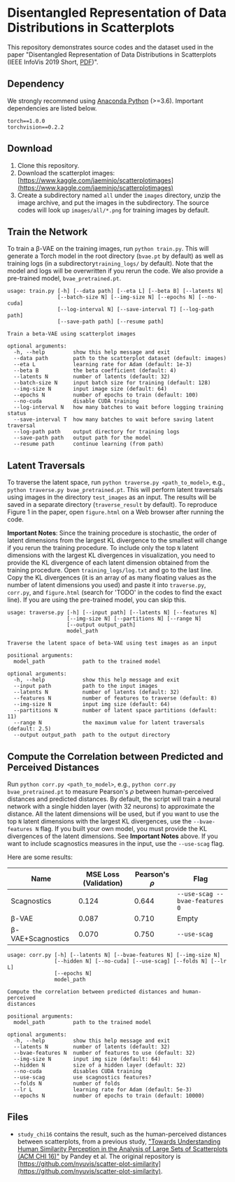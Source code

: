 Disentangled Representation of Data Distributions in Scatterplots
===

This repository demonstrates source codes and the dataset used in the paper "Disentangled Representation of Data Distributions in Scatterplots (IEEE InfoVis 2019 Short, [PDF](https://github.com/e-/Disentangling-Scatterplots/blob/master/paper.pdf))".

## Dependency

We strongly recommend using [Anaconda Python](https://www.anaconda.com/) (>=3.6). Important dependencies are listed below.

```
torch==1.0.0
torchvision==0.2.2
```

## Download

1. Clone this repository.
2. Download the scatterplot images: [https://www.kaggle.com/jaeminjo/scatterplotimages](https://www.kaggle.com/jaeminjo/scatterplotimages)
3. Create a subdirectory named `all` under the `images` directory, unzip the image archive, and put the images in the subdirectory. The source codes will look up `images/all/*.png` for training images by default.

## Train the Network

To train a β-VAE on the training images, run `python train.py`. This will generate a Torch model in the root directory (`bvae.pt` by default) as well as training logs (in a subdirectory`training_logs/` by default). Note that the model and logs will be overwritten if you rerun the code. We also provide a pre-trained model, `bvae_pretrained.pt`.

```
usage: train.py [-h] [--data path] [--eta L] [--beta B] [--latents N]
                [--batch-size N] [--img-size N] [--epochs N] [--no-cuda]
                [--log-interval N] [--save-interval T] [--log-path path]
                [--save-path path] [--resume path]

Train a beta-VAE using scatterplot images

optional arguments:
  -h, --help         show this help message and exit
  --data path        path to the scatterplot dataset (default: images)
  --eta L            learning rate for Adam (default: 1e-3)
  --beta B           the beta coefficient (default: 4)
  --latents N        number of latents (default: 32)
  --batch-size N     input batch size for training (default: 128)
  --img-size N       input image size (default: 64)
  --epochs N         number of epochs to train (default: 100)
  --no-cuda          disable CUDA training
  --log-interval N   how many batches to wait before logging training status
  --save-interval T  how many batches to wait before saving latent traversal
  --log-path path    output directory for training logs
  --save-path path   output path for the model
  --resume path      continue learning (from path)
```

## Latent Traversals 

To traverse the latent space, run `python traverse.py <path_to_model>`, e.g., `python traverse.py bvae_pretrained.pt`. This will perform latent traversals using images in the directory `test_images` as an input. The results will be saved in a separate directory (`traverse_result` by default). To reproduce Figure 1 in the paper, open `figure.html` on a Web browser after running the code. 

**Important Notes**: Since the training procedure is stochastic, the order of latent dimensions from the largest KL divergence to the smallest will change if you rerun the training procedure. To include only the top `N` latent dimensions with the largest KL divergences in visualization, you need to provide the KL divergence of each latent dimension obtained from the training procedure. Open `training_logs/log.txt` and go to the last line. Copy the KL divergences (it is an array of as many floating values as the number of latent dimensions you used) and paste it into `traverse.py`, `corr.py`, and `figure.html` (search for 'TODO' in the codes to find the exact line). If you are using the pre-trained model, you can skip this.

```
usage: traverse.py [-h] [--input path] [--latents N] [--features N]
                   [--img-size N] [--partitions N] [--range N]
                   [--output output_path]
                   model_path

Traverse the latent space of beta-VAE using test images as an input

positional arguments:
  model_path            path to the trained model

optional arguments:
  -h, --help            show this help message and exit
  --input path          path to the input images
  --latents N           number of latents (default: 32)
  --features N          number of features to traverse (default: 8)
  --img-size N          input img size (default: 64)
  --partitions N        number of latent space partitions (default: 11)
  --range N             the maximum value for latent traversals (default: 2.5)
  --output output_path  path to the output directory
```

## Compute the Correlation between Predicted and Perceived Distances

Run `python corr.py <path_to_model>`, e.g., `python corr.py bvae_pretrained.pt` to measure Pearson's *ρ* between human-perceived distances and predicted distances. By default, the script will train a neural network with a single hidden layer (with 32 neurons) to approximate the distance. All the latent dimensions will be used, but if you want to use the top `N` latent dimensions with the largest KL divergences, use the ``--bvae-features N`` flag. If you built your own model, you must provide the KL divergences of the latent dimensions. See **Important Notes** above. If you want to include scagnostics measures in the input, use the ``--use-scag`` flag.

Here are some results:

|Name|MSE Loss (Validation)|Pearson's *ρ*|Flag|
|-|-|-|-|
|Scagnostics|0.124|0.644|`--use-scag --bvae-features 0`|
|β-VAE|0.087|0.710|Empty|
|β-VAE+Scagnostics|0.070|0.750|`--use-scag`|


```
usage: corr.py [-h] [--latents N] [--bvae-features N] [--img-size N]
               [--hidden N] [--no-cuda] [--use-scag] [--folds N] [--lr L]
               [--epochs N]
               model_path

Compute the correlation between predicted distances and human-perceived
distances

positional arguments:
  model_path         path to the trained model

optional arguments:
  -h, --help         show this help message and exit
  --latents N        number of latents (default: 32)
  --bvae-features N  number of features to use (default: 32)
  --img-size N       input img size (default: 64)
  --hidden N         size of a hidden layer (default: 32)
  --no-cuda          disables CUDA training
  --use-scag         use scagnostics features?
  --folds N          number of folds
  --lr L             learning rate for Adam (default: 5e-3)
  --epochs N         number of epochs to train (default: 10000)
```

## Files

- `study_chi16` contains the result, such as the human-perceived distances between scatterplots, from a previous study, ["Towards Understanding Human Similarity Perception in the Analysis of Large Sets of Scatterplots (ACM CHI 16)"](https://dl.acm.org/citation.cfm?id=2858155) by Pandey et al. The original repository is [https://github.com/nyuvis/scatter-plot-similarity](https://github.com/nyuvis/scatter-plot-similarity).
